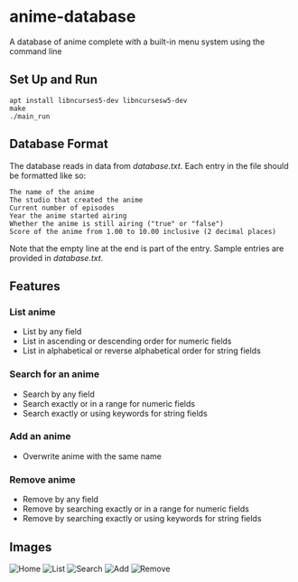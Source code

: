 # anime-database
A database of anime complete with a built-in menu system using the command line

## Set Up and Run
```
apt install libncurses5-dev libncursesw5-dev
make
./main_run
```

## Database Format
The database reads in data from *database.txt*. Each entry in the file should be formatted like so:
```
The name of the anime 
The studio that created the anime 
Current number of episodes
Year the anime started airing
Whether the anime is still airing ("true" or "false")
Score of the anime from 1.00 to 10.00 inclusive (2 decimal places)

```

Note that the empty line at the end is part of the entry. Sample entries are provided in *database.txt*.  

## Features 
### List anime
- List by any field 
- List in ascending or descending order for numeric fields
- List in alphabetical or reverse alphabetical order for string fields

### Search for an anime
- Search by any field
- Search exactly or in a range for numeric fields 
- Search exactly or using keywords for string fields 

### Add an anime
- Overwrite anime with the same name 

### Remove anime
- Remove by any field 
- Remove by searching exactly or in a range for numeric fields
- Remove by searching exactly or using keywords for string fields 

## Images
![Home](https://starship.jerrytq.com/anime-database/docs/home.png)
![List](https://starship.jerrytq.com/anime-database/docs/list.png)
![Search](https://starship.jerrytq.com/anime-database/docs/search.png)
![Add](https://starship.jerrytq.com/anime-database/docs/add.png)
![Remove](https://starship.jerrytq.com/anime-database/docs/remove.png)
